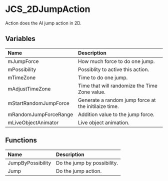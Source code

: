 # JCS_2DJumpAction

Action does the AI jump action in 2D.

## Variables

| Name | Description |
|:---|:---|
| mJumpForce | How much force to do one jump. |
| mPossibility | Possiblity to active this action. |
| mTimeZone | Time to do one jump. |
| mAdjustTimeZone | Time that will randomize the Time Zone value. |
| mStartRandomJumpForce | Generate a random jump force at the initilaize time. |
| mRandomJumpForceRange | Addition value to the jump force. |
| mLiveObjectAnimator | Live object animation. |

## Functions

| Name | Description |
|:---|:---|
| JumpByPossibility | Do the jump by possibility. |
| Jump | Do the jump action. |
